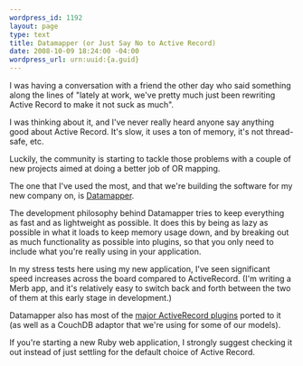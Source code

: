 ```yaml
--- 
wordpress_id: 1192
layout: page
type: text
title: Datamapper (or Just Say No to Active Record)
date: 2008-10-09 18:24:00 -04:00
wordpress_url: urn:uuid:{a.guid}
---
```

I was having a conversation with a friend the other day who said something along the lines of "lately at work, we've pretty much just been rewriting Active Record to make it not suck as much".

I was thinking about it, and I've never really heard anyone say anything good about Active Record.  It's slow, it uses a ton of memory, it's not thread-safe, etc.

Luckily, the community is starting to tackle those problems with a couple of new projects aimed at doing a better job of OR mapping.

The one that I've used the most, and that we're building the software for my new company on, is <a href="http://datamapper.org/">Datamapper</a>.

The development philosophy behind Datamapper tries to keep everything as fast and as lightweight as possible.  It does this by being as lazy as possible in what it loads to keep memory usage down, and by breaking out as much functionality as possible into plugins, so that you only need to include what you're really using in your application.

In my stress tests here using my new application, I've seen significant speed increases across the board compared to ActiveRecord. (I'm writing a Merb app, and it's relatively easy to switch back and forth between the two of them at this early stage in development.)

Datamapper also has most of the <a href="http://datamapper.org/docs/dm_more/index.html">major ActiveRecord plugins</a> ported to it (as well as a CouchDB adaptor that we're using for some of our models).

If you're starting a new Ruby web application, I strongly suggest checking it out instead of just settling for the default choice of Active Record.
